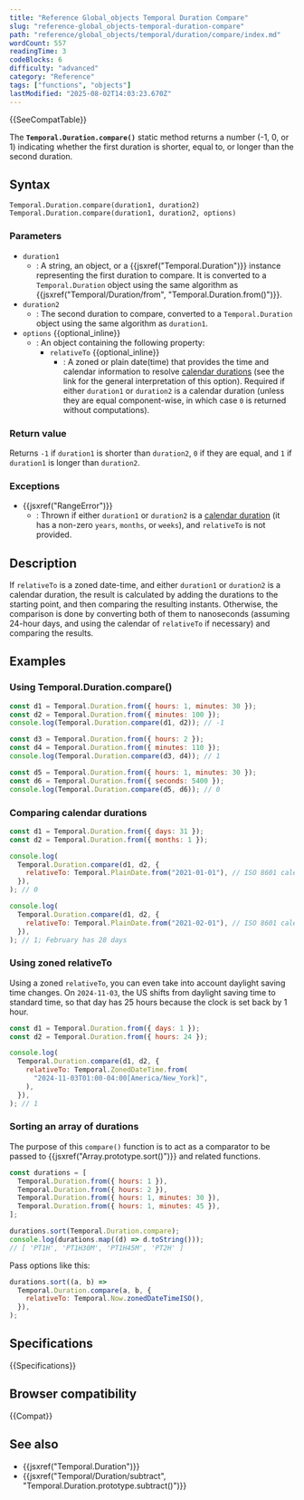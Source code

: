 ```yaml
---
title: "Reference Global_objects Temporal Duration Compare"
slug: "reference-global_objects-temporal-duration-compare"
path: "reference/global_objects/temporal/duration/compare/index.md"
wordCount: 557
readingTime: 3
codeBlocks: 6
difficulty: "advanced"
category: "Reference"
tags: ["functions", "objects"]
lastModified: "2025-08-02T14:03:23.670Z"
---
```



{{SeeCompatTable}}

The **`Temporal.Duration.compare()`** static method returns a number (-1, 0, or 1) indicating whether the first duration is shorter, equal to, or longer than the second duration.

## Syntax

```js-nolint
Temporal.Duration.compare(duration1, duration2)
Temporal.Duration.compare(duration1, duration2, options)
```

### Parameters

- `duration1`
  - : A string, an object, or a {{jsxref("Temporal.Duration")}} instance representing the first duration to compare. It is converted to a `Temporal.Duration` object using the same algorithm as {{jsxref("Temporal/Duration/from", "Temporal.Duration.from()")}}.
- `duration2`
  - : The second duration to compare, converted to a `Temporal.Duration` object using the same algorithm as `duration1`.
- `options` {{optional_inline}}
  - : An object containing the following property:
    - `relativeTo` {{optional_inline}}
      - : A zoned or plain date(time) that provides the time and calendar information to resolve [calendar durations](/en-US/docs/Web/JavaScript/Reference/Global_Objects/Temporal/Duration#calendar_durations) (see the link for the general interpretation of this option). Required if either `duration1` or `duration2` is a calendar duration (unless they are equal component-wise, in which case `0` is returned without computations).

### Return value

Returns `-1` if `duration1` is shorter than `duration2`, `0` if they are equal, and `1` if `duration1` is longer than `duration2`.

### Exceptions

- {{jsxref("RangeError")}}
  - : Thrown if either `duration1` or `duration2` is a [calendar duration](/en-US/docs/Web/JavaScript/Reference/Global_Objects/Temporal/Duration#calendar_durations) (it has a non-zero `years`, `months`, or `weeks`), and `relativeTo` is not provided.

## Description

If `relativeTo` is a zoned date-time, and either `duration1` or `duration2` is a calendar duration, the result is calculated by adding the durations to the starting point, and then comparing the resulting instants. Otherwise, the comparison is done by converting both of them to nanoseconds (assuming 24-hour days, and using the calendar of `relativeTo` if necessary) and comparing the results.

## Examples

### Using Temporal.Duration.compare()

```js
const d1 = Temporal.Duration.from({ hours: 1, minutes: 30 });
const d2 = Temporal.Duration.from({ minutes: 100 });
console.log(Temporal.Duration.compare(d1, d2)); // -1

const d3 = Temporal.Duration.from({ hours: 2 });
const d4 = Temporal.Duration.from({ minutes: 110 });
console.log(Temporal.Duration.compare(d3, d4)); // 1

const d5 = Temporal.Duration.from({ hours: 1, minutes: 30 });
const d6 = Temporal.Duration.from({ seconds: 5400 });
console.log(Temporal.Duration.compare(d5, d6)); // 0
```

### Comparing calendar durations

```js
const d1 = Temporal.Duration.from({ days: 31 });
const d2 = Temporal.Duration.from({ months: 1 });

console.log(
  Temporal.Duration.compare(d1, d2, {
    relativeTo: Temporal.PlainDate.from("2021-01-01"), // ISO 8601 calendar
  }),
); // 0

console.log(
  Temporal.Duration.compare(d1, d2, {
    relativeTo: Temporal.PlainDate.from("2021-02-01"), // ISO 8601 calendar
  }),
); // 1; February has 28 days
```

### Using zoned relativeTo

Using a zoned `relativeTo`, you can even take into account daylight saving time changes. On `2024-11-03`, the US shifts from daylight saving time to standard time, so that day has 25 hours because the clock is set back by 1 hour.

```js
const d1 = Temporal.Duration.from({ days: 1 });
const d2 = Temporal.Duration.from({ hours: 24 });

console.log(
  Temporal.Duration.compare(d1, d2, {
    relativeTo: Temporal.ZonedDateTime.from(
      "2024-11-03T01:00-04:00[America/New_York]",
    ),
  }),
); // 1
```

### Sorting an array of durations

The purpose of this `compare()` function is to act as a comparator to be passed to {{jsxref("Array.prototype.sort()")}} and related functions.

```js
const durations = [
  Temporal.Duration.from({ hours: 1 }),
  Temporal.Duration.from({ hours: 2 }),
  Temporal.Duration.from({ hours: 1, minutes: 30 }),
  Temporal.Duration.from({ hours: 1, minutes: 45 }),
];

durations.sort(Temporal.Duration.compare);
console.log(durations.map((d) => d.toString()));
// [ 'PT1H', 'PT1H30M', 'PT1H45M', 'PT2H' ]
```

Pass options like this:

```js
durations.sort((a, b) =>
  Temporal.Duration.compare(a, b, {
    relativeTo: Temporal.Now.zonedDateTimeISO(),
  }),
);
```

## Specifications

{{Specifications}}

## Browser compatibility

{{Compat}}

## See also

- {{jsxref("Temporal.Duration")}}
- {{jsxref("Temporal/Duration/subtract", "Temporal.Duration.prototype.subtract()")}}
